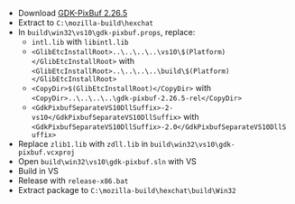  * Download [GDK-PixBuf 2.26.5](http://ftp.gnome.org/pub/gnome/sources/gdk-pixbuf/2.26/gdk-pixbuf-2.26.5.tar.xz)
 * Extract to `C:\mozilla-build\hexchat`
 * In `build\win32\vs10\gdk-pixbuf.props`, replace:
	* `intl.lib` with `libintl.lib`
	* `<GlibEtcInstallRoot>..\..\..\..\vs10\$(Platform)</GlibEtcInstallRoot>` with  
`<GlibEtcInstallRoot>..\..\..\..\build\$(Platform)</GlibEtcInstallRoot>`
	* `<CopyDir>$(GlibEtcInstallRoot)</CopyDir>` with  
`<CopyDir>..\..\..\..\gdk-pixbuf-2.26.5-rel</CopyDir>`
	* `<GdkPixbufSeparateVS10DllSuffix>-2-vs10</GdkPixbufSeparateVS10DllSuffix>` with  
`<GdkPixbufSeparateVS10DllSuffix>-2.0</GdkPixbufSeparateVS10DllSuffix>`
 * Replace `zlib1.lib` with `zdll.lib` in `build\win32\vs10\gdk-pixbuf.vcxproj`
 * Open `build\win32\vs10\gdk-pixbuf.sln` with VS
 * Build in VS
 * Release with `release-x86.bat`
 * Extract package to `C:\mozilla-build\hexchat\build\Win32`
